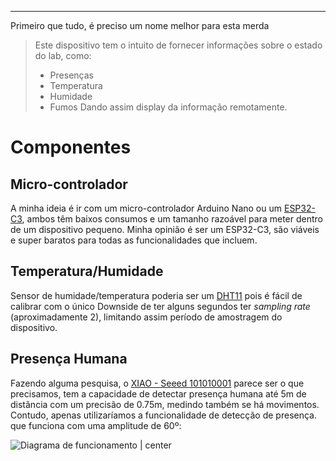 ***
Primeiro que tudo, é preciso um nome melhor para esta merda

> Este dispositivo tem o intuito de fornecer informações sobre  o estado do lab, como:
> - Presenças
> - Temperatura
> - Humidade
> - Fumos
> Dando assim display da informação remotamente.

# Componentes
## Micro-controlador
A minha ideia é ir com um micro-controlador Arduino Nano ou um [ESP32-C3](https://mauser.pt/catalog/product_info.php?products_id=095-1308), ambos têm baixos consumos e um tamanho razoável para meter dentro de um dispositivo pequeno.
Minha opinião é ser um ESP32-C3, são viáveis e super baratos para todas as funcionalidades que incluem.
## Temperatura/Humidade
Sensor de humidade/temperatura poderia ser um [DHT11](https://www.ptrobotics.com/atmosfericos/2333-dht11-basic-temperature-humidity-sensor.html) pois é fácil de calibrar com o único Downside de ter alguns segundos ter *sampling rate* (aproximadamente 2), limitando assim período de amostragem do dispositivo.
## Presença Humana
Fazendo alguma pesquisa, o [XIAO - Seeed 101010001](https://mauser.pt/catalog/product_info.php?products_id=095-3163) parece ser o que precisamos, tem a capacidade de detectar presença humana até 5m de distância com um precisão de 0.75m, medindo também se há movimentos.
Contudo, apenas utilizaríamos a funcionalidade de detecção de presença. que funciona com uma amplitude de 60º:

![Diagrama de funcionamento | center](https://storage.googleapis.com/mauser-public-images/prod_description_image%2F2024%2F45%2F10f4239f132430559cd730af7b6d0882_image.png)


